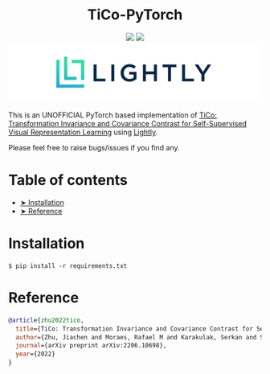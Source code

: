 <h1 align="center">
  <b>TiCo-PyTorch</b><br>
</h1>

<p align="center">
      <a href="https://www.python.org/">
        <img src="https://img.shields.io/badge/python-3.7.13-blue.svg" /></a>
       <a href= "https://pytorch.org/">
        <img src="https://img.shields.io/badge/PyTorch-1.11-FF0000.svg" /></a>
	   <a href= "hhttps://www.lightly.ai/">
        <img src="https://github.com/lightly-ai/lightly/blob/master/docs/logos/lightly_logo_crop.png" /></a>
		
</p>

This is an UNOFFICIAL PyTorch based implementation of [TiCo: Transformation Invariance and Covariance Contrast for Self-Supervised Visual Representation Learning](https://arxiv.org/abs/2206.10698) using [Lightly](https://www.lightly.ai/).

Please feel free to raise bugs/issues if you find any.

Table of contents
===

<!--ts-->
  * [➤ Installation](#installation)
  * [➤ Reference](#reference)
<!--te-->

Installation
===
```
$ pip install -r requirements.txt
```

Reference
===

```bibtex
@article{zhu2022tico,
  title={TiCo: Transformation Invariance and Covariance Contrast for Self-Supervised Visual Representation Learning},
  author={Zhu, Jiachen and Moraes, Rafael M and Karakulak, Serkan and Sobol, Vlad and Canziani, Alfredo and LeCun, Yann},
  journal={arXiv preprint arXiv:2206.10698},
  year={2022}
}
```
